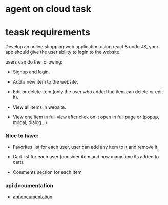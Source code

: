 # agent on cloud task


# teask requirements

Develop an online shopping web application using react &amp; node JS, your app should give the user ability
to login to the website.

users can do the following:

- Signup and login.

- Add a new item to the website.

- Edit or delete item (only the user who added the item can delete or edit it).

- View all items in website.

- View one item in full view after click on it open in full page or (popup, modal, dialog...)


### Nice to have:

- Favorites list for each user, user can add any item to it and remove it.

- Cart list for each user (consider item and how many time its added to cart).

- Comments section for each item

### api documentation 

- [api documentation](https://www.postman.com/warped-firefly-372673/workspace/agents-on-cloud-task/overview)